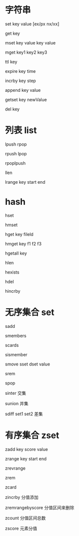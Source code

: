 # 字符串

set key value [ex/px nx/xx]

get key

mset key value key value

mget key1 key2 key3

ttl key

expire key time

incrby key step

append key value

getset key newValue

del key

# 列表 list

lpush  rpop

rpush lpop

rpoplpush

llen

lrange key start end

# hash

hset

hmset

hget key fileld

hmget key f1 f2 f3

hgetall key

hlen

hexists

hdel

hincrby

# 无序集合 set

sadd 

smembers

scards

sismember

smove  sset  dset value

srem

spop

sinter 交集

sunion 并集

sdiff set1 set2  差集

# 有序集合 zset

zadd key score value

zrange key start end

zrevrange

zrem

zcard

zincrby 分值添加

zremrangebyscore  分值区间来删除

zcount 分值区间总数

zscore 元素分值

